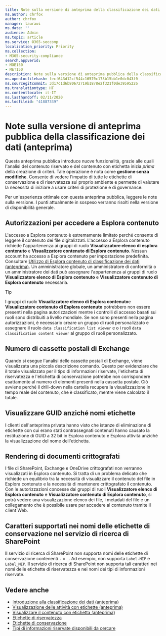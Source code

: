 ```yaml
---
title: Note sulla versione di anteprima della classificazione dei dati (anteprima)
ms.author: chrfox
author: chrfox
manager: laurawi
ms.date: ''
audience: Admin
ms.topic: article
ms.service: O365-seccomp
localization_priority: Priority
ms.collection:
- M365-security-compliance
search.appverid:
- MOE150
- MET150
description: Note sulla versione di anteprima pubblica della classificazione dei dati.
ms.openlocfilehash: fecf643d12cf544c16570c173b15bb1e0dc043f0
ms.sourcegitcommit: 3d17c1d6b80672719b1878e2f321f0de39595226
ms.translationtype: HT
ms.contentlocale: it-IT
ms.lasthandoff: 02/11/2020
ms.locfileid: "41887339"
---
```

# <a name="data-classification-public-preview-release-notes-preview"></a>Note sulla versione di anteprima pubblica della classificazione dei dati (anteprima)

Questa anteprima pubblica introduce nuove funzionalità, grazie alle quali l'analisi del contenuto riservato e del contenuto con etichetta inizia *prima* della creazione di criteri. Tale operazione è nota come **gestione senza modifiche**. Consente di vedere l'impatto di tutte le etichette di conservazione e di riservatezza sul proprio ambiente e permette di valutare la necessità di iniziare a usare criteri di protezione e di governance.

Per un'esperienza ottimale con questa anteprima pubblica, leggere le note sulla versione. I punti attualmente in sospeso verranno risolti nella versione di disponibilità generale.

## <a name="permissions-for-accessing-content-explorer"></a>Autorizzazioni per accedere a Esplora contenuto

L'accesso a Esplora contenuto è estremamente limitato perché consente di leggere il contenuto dei file digitalizzati. L'accesso a Esplora contenuto richiede l'appartenenza ai gruppi di ruolo **Visualizzatore elenco di esplora contenuto** e **Visualizzatore contenuto di Esplora contenuto**. Nessun account ha accesso a Esplora contenuto per impostazione predefinita. Consultare [Utilizzo di Esplora contenuto di classificazione dei dati (anteprima)](data-classification-content-explorer.md#permissions). Un amministratore globale, un amministratore di conformità o un amministratore dei dati può assegnare l'appartenenza ai gruppi di ruolo **Visualizzatore elenco di Esplora contenuto** e **Visualizzatore contenuto di Esplora contenuto** necessaria.

> [!TIP]
> I gruppi di ruolo **Visualizzatore elenco di Esplora contenuto**e **Visualizzatore contenuto di Esplora contenuto** potrebbero non essere presenti nella pagina autorizzazioni mentre i controlli di accesso basati sui ruoli sono distribuiti a livello mondiale. Se non sono presenti nella pagina autorizzazioni, è necessario creare un gruppo di ruoli personalizzato e assegnare il ruolo `data classification list viewer` e o i ruoli `data classification content viewer` al gruppo di ruoli personalizzato.

## <a name="exchange-mailbox-count"></a>Numero di cassette postali di Exchange

Quando si esegue l'analisi delle cassette postali di Exchange, viene visualizzata una piccola descrizione comando. Questo per evidenziare che il totale visualizzato per il tipo di informazioni riservate, l'etichetta di riservatezza e l'etichetta di conservazione potrebbe non corrispondere esattamente al numero di elementi presenti nella cassetta postale. Ciò avviene perché il drill-down nella cartella recupera la visualizzazione in tempo reale del contenuto, che è classificato, mentre viene calcolato il totale.

## <a name="seeing-guids-instead-of-label-names"></a>Visualizzare GUID anziché nomi etichette

I clienti dell'anteprima privata hanno visto che istanze di eliminazione di etichette con cui erano stati contrassegnati contenuti hanno causato la restituzione di GUID a 32 bit in Esplora contenuto e Esplora attività anziché la visualizzazione del nome dell'etichetta. 

## <a name="rendering-of-encrypted-documents"></a>Rendering di documenti crittografati

I file di SharePoint, Exchange e OneDrive crittografati non verranno visualizzati in Esplora contenuto. Si tratta di un problema delicato che richiede un equilibrio tra la necessità di visualizzare il contenuto del file in Esplora contenuto e la necessità di mantenere crittografato il contenuto. Con le autorizzazioni concesse dai gruppi di ruoli **Visualizzatore elenco di Esplora contenuto** e **Visualizzatore contenuto di Esplora contenuto**, si potrà vedere una visualizzazione elenco dei file, i metadati del file e un collegamento che è possibile usare per accedere al contenuto tramite il client Web.

## <a name="supported-characters-in-retention-label-names-in-sharepoint-search"></a>Caratteri supportati nei nomi delle etichette di conservazione nel servizio di ricerca di SharePoint

Il servizio di ricerca di SharePoint non supporta nomi delle etichette di conservazione contenenti `-` o `_`. Ad esempio, non supporta `Label-MIP` e `Label_MIP`. Il servizio di ricerca di SharePoint non supporta tali caratteri nei nomi delle etichette di riservatezza e nei nomi dei tipi di informazioni riservate.

## <a name="see-also"></a>Vedere anche

- [Introduzione alla classificazione dei dati (anteprima)](data-classification-overview.md)
- [Visualizzazione delle attività con etichette (anteprima)](data-classification-activity-explorer.md)
- [Visualizzare il contenuto con etichetta (anteprima)](data-classification-content-explorer.md)
- [Etichette di riservatezza](sensitivity-labels.md)
- [Etichette di conservazione](labels.md)
- [Tipi di informazioni riservate disponibili da cercare](what-the-sensitive-information-types-look-for.md)

